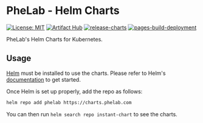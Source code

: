 # PheLab - Helm Charts

[![License: MIT](https://img.shields.io/badge/License-MIT-yellow.svg)](https://opensource.org/licenses/MIT)
[![Artifact Hub](https://img.shields.io/endpoint?url=https://artifacthub.io/badge/repository/phelab)](https://artifacthub.io/packages/search?repo=phelab)
[![release-charts](https://github.com/phe-lab/helm-charts/actions/workflows/release.yaml/badge.svg)](https://github.com/phe-lab/helm-charts/actions/workflows/release.yaml)
[![pages-build-deployment](https://github.com/phe-lab/helm-charts/actions/workflows/pages/pages-build-deployment/badge.svg?branch=gh-pages)](https://github.com/phe-lab/helm-charts/actions/workflows/pages/pages-build-deployment)

PheLab's Helm Charts for Kubernetes.

## Usage

[Helm](https://helm.sh) must be installed to use the charts.
Please refer to Helm's [documentation](https://helm.sh/docs/) to get started.

Once Helm is set up properly, add the repo as follows:

```bash
helm repo add phelab https://charts.phelab.com
```

You can then run `helm search repo instant-chart` to see the charts.
